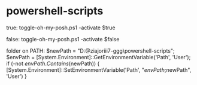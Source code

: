 # powershell-scripts

true:
toggle-oh-my-posh.ps1 -activate $true

false: toggle-oh-my-posh.ps1 -activate $false


folder on PATH:
$newPath = "D:\@ziajoriii7-ggg\powershell-scripts"; $envPath = [System.Environment]::GetEnvironmentVariable('Path', 'User'); if (-not $envPath.Contains($newPath)) { [System.Environment]::SetEnvironmentVariable('Path', "$envPath;$newPath", 'User') }
